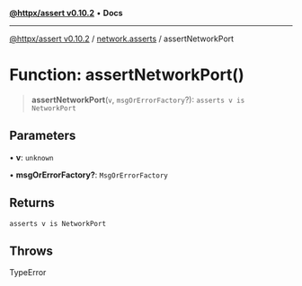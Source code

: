 [**@httpx/assert v0.10.2**](../../README.md) • **Docs**

***

[@httpx/assert v0.10.2](../../README.md) / [network.asserts](../README.md) / assertNetworkPort

# Function: assertNetworkPort()

> **assertNetworkPort**(`v`, `msgOrErrorFactory`?): `asserts v is NetworkPort`

## Parameters

• **v**: `unknown`

• **msgOrErrorFactory?**: `MsgOrErrorFactory`

## Returns

`asserts v is NetworkPort`

## Throws

TypeError
